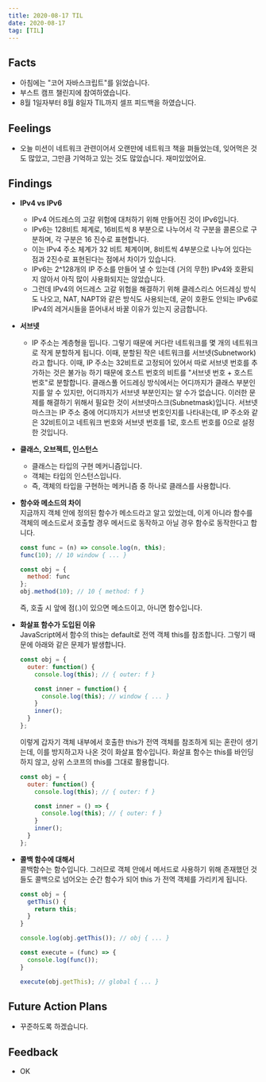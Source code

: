 ```yaml
---
title: 2020-08-17 TIL
date: 2020-08-17
tag: [TIL]
---
```


## Facts

- 아침에는 "코어 자바스크립트"를 읽었습니다.
- 부스트 캠프 챌린지에 참여하였습니다.
- 8월 1일자부터 8월 8일자 TIL까지 셀프 피드백을 하였습니다.

## Feelings

- 오늘 미션이 네트워크 관련이어서 오랜만에 네트워크 책을 펴들었는데, 잊어먹은 것도 많았고, 그만큼 기억하고 있는 것도 많았습니다. 재미있었어요.

## Findings

- **IPv4 vs IPv6**
  - IPv4 어드레스의 고갈 위험에 대처하기 위해 만들어진 것이 IPv6입니다.
  - IPv6는 128비트 체계로, 16비트씩 8 부분으로 나누어서 각 구분을 콜론으로 구분하며, 각 구분은 16 진수로 표현합니다.
  - 이는 IPv4 주소 체계가 32 비트 체계이며, 8비트씩 4부분으로 나누어 있다는 점과 2진수로 표현된다는 점에서 차이가 있습니다.
  - IPv6는 2^128개의 IP 주소를 만들어 낼 수 있는데 (거의 무한) IPv4와 호환되지 않아서 아직 많이 사용화되지는 않았습니다.
  - 그런데 IPv4의 어드레스 고갈 위험을 해결하기 위해 클레스리스 어드레싱 방식도 나오고, NAT, NAPT와 같은 방식도 사용되는데, 굳이 호환도 안되는 IPv6로 IPv4의 레거시들을 뜯어내서 바꿀 이유가 있는지 궁금합니다.
- **서브넷**
  - IP 주소는 계층형을 띱니다. 그렇기 때문에 커다란 네트워크를 몇 개의 네트워크로 작게 분할하게 됩니다. 이때, 분할된 작은 네트워크를 서브넷(Subnetwork)라고 합니다. 이때, IP 주소는 32비트로 고정되어 있어서 따로 서브넷 번호를 추가하는 것은 불가능 하기 때문에 호스트 번호의 비트를 "서브넷 번호 + 호스트 번호"로 분할합니다. 클래스풀 어드레싱 방식에서는 어디까지가 클래스 부분인지를 알 수 있지만, 어디까지가 서브넷 부분인지는 알 수가 없습니다. 이러한 문제를 해결하기 위해서 필요한 것이 서브넷마스크(Subnetmask)입니다. 서브넷마스크는 IP 주소 중에 어디까지가 서브넷 번호인지를 나타내는데, IP 주소와 같은 32비트이고 네트워크 번호와 서브넷 번호를 1로, 호스트 번호를 0으로 설정한 것입니다.
- **클래스, 오브젝트, 인스턴스**
  - 클래스는 타입의 구현 메커니즘입니다.
  - 객체는 타입의 인스턴스입니다.
  - 즉, 객체의 타입을 구현하는 메커니즘 중 하나로 클래스를 사용합니다.
- **함수와 메소드의 차이**  
  지금까지 객체 안에 정의된 함수가 메소드라고 알고 있었는데, 이게 아니라 함수를 객체의 메소드로서 호출할 경우 메서드로 동작하고 아닐 경우 함수로 동작한다고 합니다.

    ```javascript
    const func = (n) => console.log(n, this);
    func(10); // 10 window { ... }

    const obj = {
      method: func
    };
    obj.method(10); // 10 { method: f }
    ```

    즉, 호출 시 앞에 점(.)이 있으면 메소드이고, 아니면 함수입니다.

- **화살표 함수가 도입된 이유**  
  JavaScript에서 함수의 this는 default로 전역 객체 this를 참조합니다. 그렇기 때문에 아래와 같은 문제가 발생합니다.

    ```javascript
    const obj = {
      outer: function() {
        console.log(this); // { outer: f }

        const inner = function() {
          console.log(this); // window { ... }
        }
        inner();
      }
    };
    ```

    이렇게 갑자기 객체 내부에서 호출한 this가 전역 객체를 참조하게 되는 혼란이 생기는데, 이를 방지하고자 나온 것이 화살표 함수입니다. 화살표 함수는 this를 바인딩 하지 않고, 상위 스코프의 this를 그대로 활용합니다.

    ```javascript
    const obj = {
      outer: function() {
        console.log(this); // { outer: f }

        const inner = () => {
          console.log(this); // { outer: f }
        }
        inner();
      }
    };
    ```

- **콜백 함수에 대해서**  
  콜백함수는 함수입니다. 그러므로 객체 안에서 메서드로 사용하기 위해 존재했던 것들도 콜백으로 넘어오는 순간 함수가 되어 this 가 전역 객체를 가리키게 됩니다.

    ```javascript
    const obj = {
      getThis() {
        return this;
      }
    }

    console.log(obj.getThis()); // obj { ... }

    const execute = (func) => {
      console.log(func());
    }

    execute(obj.getThis); // global { ... }
    ```

## Future Action Plans

- 꾸준하도록 하겠습니다.

## Feedback

- OK

